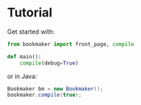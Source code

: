 # Tutorial

Get started with:
```python
from bookmaker import front_page, compile

def main():
    compile(debug=True)
```

or in Java:
```java
Bookmaker bm = new Bookmaker();
bookmaker.compile(true);
```
